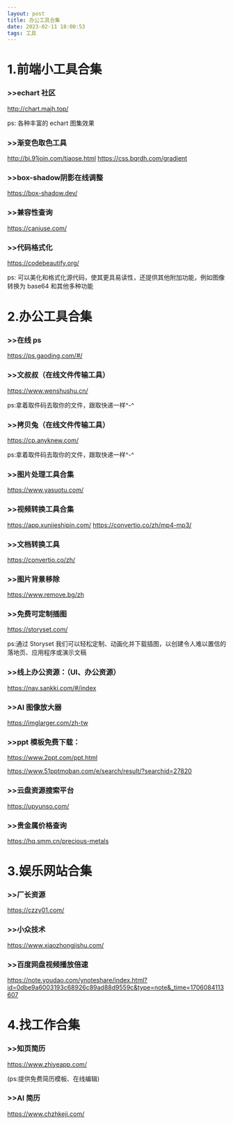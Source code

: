 ```yaml
---
layout: post
title: 办公工具合集
date: 2023-02-11 18:00:53
tags: 工具
---
```


# 1.前端小工具合集

### >>echart 社区

http://chart.majh.top/

ps: 各种丰富的 echart 图集效果

### >>渐变色取色工具
http://bj.91join.com/tiaose.html
https://css.bqrdh.com/gradient

### >>box-shadow阴影在线调整
https://box-shadow.dev/

### >>兼容性查询

https://caniuse.com/

### >>代码格式化

https://codebeautify.org/

ps: 可以美化和格式化源代码，使其更具易读性，还提供其他附加功能，例如图像转换为 base64 和其他多种功能

# 2.办公工具合集

### >>在线 ps

https://ps.gaoding.com/#/

### >>文叔叔（在线文件传输工具）

https://www.wenshushu.cn/

ps:拿着取件码去取你的文件，跟取快递一样^-^

### >>拷贝兔（在线文件传输工具）

https://cp.anyknew.com/

ps:拿着取件码去取你的文件，跟取快递一样^-^

### >>图片处理工具合集

https://www.yasuotu.com/

### >>视频转换工具合集
https://app.xunjieshipin.com/
https://convertio.co/zh/mp4-mp3/


### >>文档转换工具

https://convertio.co/zh/

### >>图片背景移除

https://www.remove.bg/zh

### >>免费可定制插图

https://storyset.com/

ps:通过 Storyset 我们可以轻松定制、动画化并下载插图，以创建令人难以置信的落地页、应用程序或演示文稿

### >>线上办公资源：（UI、办公资源）

https://nav.sankki.com/#/index

### >>AI 图像放大器

https://imglarger.com/zh-tw

### >>ppt 模板免费下载：

https://www.2ppt.com/ppt.html

https://www.51pptmoban.com/e/search/result/?searchid=27820


### >>云盘资源搜索平台

https://upyunso.com/

### >>贵金属价格查询

https://hq.smm.cn/precious-metals

# 3.娱乐网站合集

### >>厂长资源

https://czzy01.com/

### >>小众技术

https://www.xiaozhongjishu.com/

### >>百度网盘视频播放倍速
https://note.youdao.com/ynoteshare/index.html?id=0dbe9a6003193c68926c89ad88d9559c&type=note&_time=1706084113607

# 4.找工作合集

### >>知页简历

https://www.zhiyeapp.com/

(ps:提供免费简历模板、在线编辑)

### >>AI 简历

https://www.chzhkeji.com/

